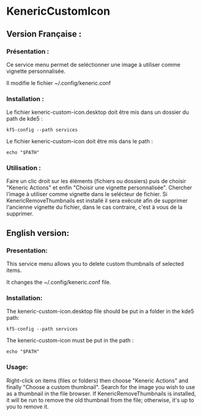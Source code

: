 # KenericCustomIcon

## Version Française :
### Présentation :
Ce service menu permet de seléctionner une image à utiliser comme vignette personnalisée.

Il modifie le fichier ~/.config/keneric.conf

### Installation :
Le fichier keneric-custom-icon.desktop doit être mis dans un dossier du path de kde5 :
```
kf5-config --path services
```
Le fichier keneric-custom-icon doit être mis dans le path :
```
echo "$PATH"
```

### Utilisation :
Faire un clic droit sur les éléments (fichiers ou dossiers) puis de choisir "Keneric Actions" et enfin "Choisir une vignette personnalisée".
Chercher l'image à utiliser comme vignette dans le selécteur de fichier.
Si KenericRemoveThumbnails est installé il sera exécuté afin de supprimer l'ancienne vignette du fichier, dans le cas contraire, c'est à vous de la supprimer.


## English version:
### Presentation:
This service menu allows you to delete custom thumbnails of selected items.

It changes the ~/.config/keneric.conf file.

### Installation:
The keneric-custom-icon.desktop file should be put in a folder in the kde5 path:
```
kf5-config --path services
```
The keneric-custom-icon must be put in the path :
```
echo "$PATH"
```

### Usage:
Right-click on items (files or folders) then choose "Keneric Actions" and finally "Choose a custom thumbnail".
Search for the image you wish to use as a thumbnail in the file browser.
If KenericRemoveThumbnails is installed, it will be run to remove the old thumbnail from the file; otherwise, it's up to you to remove it.
